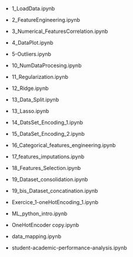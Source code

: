 - 1_LoadData.ipynb
- 2_FeatureEngineering.ipynb
- 3_Numerical_FeaturesCorrelation.ipynb
- 4_DataPlot.ipynb
- 5-Outliers.ipynb

-  10_NumDataProcesing.ipynb
- 11_Regularization.ipynb
- 12_Ridge.ipynb
- 13_Data_Split.ipynb
- 13_Lasso.ipynb
- 14_DatsSet_Encoding_1.ipynb
- 15_DataSet_Encoding_2.ipynb
- 16_Categorical_features_engineering.ipynb
- 17_features_imputations.ipynb
- 18_Features_Selection.ipynb
- 19_Dataset_consolidation.ipynb
- 19_bis_Dataset_concatination.ipynb

- Exercice_1-oneHotEncoding_1.ipynb
- ML_python_intro.ipynb
- OneHotEncoder copy.ipynb
- data_mapping.ipynb
- student-academic-performance-analysis.ipynb